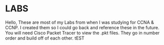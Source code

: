 # LABS
Hello, These are most of my Labs from when I was studying for CCNA & CCNP.
I created them so I could go back and reference these in the future.
You will need Cisco Packet Tracer to view the .pkt files.
They go in number order and build off of each other. tEST 
